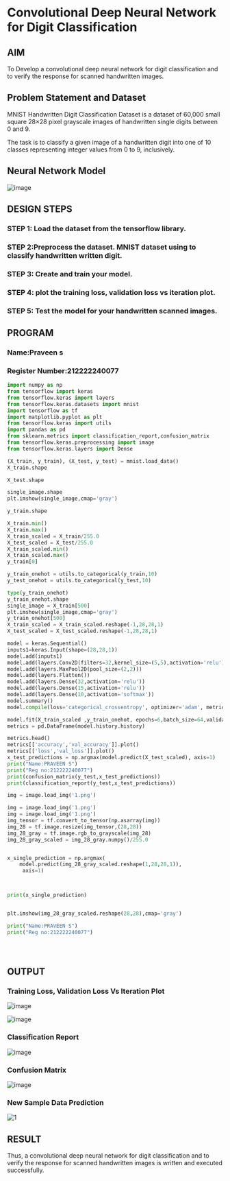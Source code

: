 # Convolutional Deep Neural Network for Digit Classification

## AIM

To Develop a convolutional deep neural network for digit classification and to verify the response for scanned handwritten images.

## Problem Statement and Dataset
MNIST Handwritten Digit Classification Dataset is a dataset of 60,000 small square 28×28 pixel grayscale images of handwritten single digits between 0 and 9.

The task is to classify a given image of a handwritten digit into one of 10 classes representing integer values from 0 to 9, inclusively.

## Neural Network Model

![image](https://github.com/praveenst13/mnist-classification/assets/118787793/08209516-2c8f-43e1-a5d5-354ff6e009c9)


## DESIGN STEPS

### STEP 1: Load the dataset from the tensorflow library.
### STEP 2:Preprocess the dataset. MNIST dataset using to classify handwritten written digit.
### STEP 3: Create and train your model.
### STEP 4: plot the training loss, validation loss vs iteration plot.
### STEP 5: Test the model for your handwritten scanned images.

## PROGRAM

### Name:Praveen s
### Register Number:212222240077

```python
import numpy as np
from tensorflow import keras
from tensorflow.keras import layers
from tensorflow.keras.datasets import mnist
import tensorflow as tf
import matplotlib.pyplot as plt
from tensorflow.keras import utils
import pandas as pd
from sklearn.metrics import classification_report,confusion_matrix
from tensorflow.keras.preprocessing import image
from tensorflow.keras.layers import Dense

(X_train, y_train), (X_test, y_test) = mnist.load_data()
X_train.shape

X_test.shape

single_image.shape
plt.imshow(single_image,cmap='gray')

y_train.shape

X_train.min()
X_train.max()
X_train_scaled = X_train/255.0
X_test_scaled = X_test/255.0
X_train_scaled.min()
X_train_scaled.max()
y_train[0]

y_train_onehot = utils.to_categorical(y_train,10)
y_test_onehot = utils.to_categorical(y_test,10)

type(y_train_onehot)
y_train_onehot.shape
single_image = X_train[500]
plt.imshow(single_image,cmap='gray')
y_train_onehot[500]
X_train_scaled = X_train_scaled.reshape(-1,28,28,1)
X_test_scaled = X_test_scaled.reshape(-1,28,28,1)

model = keras.Sequential()
inputs1=keras.Input(shape=(28,28,1))
model.add(inputs1)
model.add(layers.Conv2D(filters=32,kernel_size=(5,5),activation='relu'))
model.add(layers.MaxPool2D(pool_size=(2,2)))
model.add(layers.Flatten())
model.add(layers.Dense(32,activation='relu'))
model.add(layers.Dense(15,activation='relu'))
model.add(layers.Dense(10,activation='softmax'))
model.summary()
model.compile(loss='categorical_crossentropy', optimizer='adam', metrics=['accuracy'])

model.fit(X_train_scaled ,y_train_onehot, epochs=6,batch_size=64,validation_data=(X_test_scaled,y_test_onehot))
metrics = pd.DataFrame(model.history.history)

metrics.head()
metrics[['accuracy','val_accuracy']].plot()
metrics[['loss','val_loss']].plot()
x_test_predictions = np.argmax(model.predict(X_test_scaled), axis=1)
print("Name:PRAVEEN S")
print("Reg no:212222240077")
print(confusion_matrix(y_test,x_test_predictions))
print(classification_report(y_test,x_test_predictions))

img = image.load_img('1.png')

img = image.load_img('1.png')
img = image.load_img('1.png')
img_tensor = tf.convert_to_tensor(np.asarray(img))
img_28 = tf.image.resize(img_tensor,(28,28))
img_28_gray = tf.image.rgb_to_grayscale(img_28)
img_28_gray_scaled = img_28_gray.numpy()/255.0


x_single_prediction = np.argmax(
    model.predict(img_28_gray_scaled.reshape(1,28,28,1)),
     axis=1)



print(x_single_prediction)


plt.imshow(img_28_gray_scaled.reshape(28,28),cmap='gray')

print("Name:PRAVEEN S")
print("Reg no:212222240077")





```

## OUTPUT

### Training Loss, Validation Loss Vs Iteration Plot

![image](https://github.com/praveenst13/mnist-classification/assets/118787793/c0a56197-1220-457e-ab0f-499beb770534)

![image](https://github.com/praveenst13/mnist-classification/assets/118787793/5059047e-fa89-49ef-a773-a9c57c567b02)


### Classification Report
![image](https://github.com/praveenst13/mnist-classification/assets/118787793/f540ee16-484b-4bea-a8a3-11bfd8efadd1)


### Confusion Matrix
![image](https://github.com/praveenst13/mnist-classification/assets/118787793/92591f1d-92e4-4f64-b284-54fe18288c8c)


### New Sample Data Prediction
![1](https://github.com/praveenst13/mnist-classification/assets/118787793/9386a720-d4b1-44a0-b87e-3356e2a3d73b)


## RESULT
Thus, a convolutional deep neural network for digit classification and to verify the response for scanned handwritten images is written and executed successfully.
